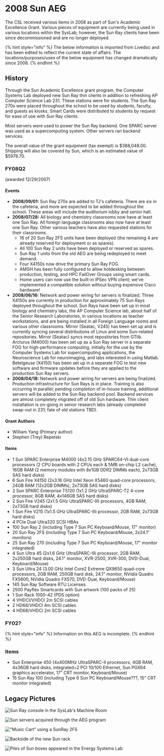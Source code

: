 # 2008 Sun AEG

The CSL received various items in 2008 as part of Sun's Academic Excellence Grant.  Various pieces of equipment are currently being used in various locations within the SysLab; however, the Sun Ray clients have been since decommissioned and are no longer deployed.

{% hint style="info" %}
The below information is imported from Livedoc and has been edited to reflect the current state of affairs.  The locations/purposes/uses of the below equipment has changed dramatically since 2008.
{% endhint %}

## History

Through the Sun Academic Excellence grant program, the Computer Systems Lab deployed new Sun Ray thin clients in addition to refreshing AP Computer Science Lab 231. These stations were for students. The Sun Ray 270s were placed throughout the school to be used by students, faculty, and guests as kiosks. Smart Cards were distributed to students by request for ease of use with Sun Ray clients.

Most servers were used to power the Sun Ray backend. One SPARC server was used as a supercomputing system. Other servers ran backend services.

The overall value of the grant equipment \(tax exempt\) is $388,048.00. Shipping will also be covered by Sun, which is an estimated value of $5978.70.

### FY08Q2

\(awarded 12/29/2007\)

#### Events

* **2008/09/01:** Sun Ray 270s are added to TJ's cafeteria. There are six in the cafeteria, and more are expected to be added throughout the school. These areas will include the auditorium lobby and senior hall.
* **2008/07/28:** All biology and chemistry classrooms now have at least one Sun Ray. All foreign language classrooms also now have at least one Sun Ray. Other various teachers have also requested stations for their classrooms.
  * 16 of 20 Sun Ray 2FS units have been deployed \(the remaining 4 are already reserved for deployment or as spares\).
  * All 100 Sun Ray 2 units have been deployed or reserved as spares.
  * Sun Ray 1 units from the old AEG are being redeployed to meet demand.
  * Four X4150s now drive the primary Sun Ray FOG.
  * AMGH has been fully configured to allow hotdesking between production, testing, and HPC FailOver Groups using smart cards.
  * Home users can now use the built-in IPSec VPN client; we've implemented a compatible solution without buying expensive Cisco hardware!
* **2008/06/16:** Network and power wiring for servers is finalized. Three X4150s are currently in production for approximately 75 Sun Rays deployed throughout the school. Sun Rays have been set up in most biology and chemistry labs, the AP Computer Science lab, about half of the Senior Research Laboratories, in various locations as teacher workstations, and are being installed in all Foreign Language rooms and various other classrooms. Mirror \(Seatac, V245\) has been set up and is currently syncing several distributions of Linux and some Sun-related repositories. Mirror \(Seatac\) syncs most repositories from GTlib. Arcturus \(M4000\) has been set up as a Sun Ray server in a separate FOG for high-performance computing, initially for the use by the Computer Systems Lab for supercomputing applications, the Neuroscience Lab for neuroimaging, and labs interested in using Matlab. Betelgeuse \(X4150\) has been set up in a separate FOG to test new software and firmware updates before they are applied to the production Sun Ray servers.
* **2008/04/18:** Network and power wiring for servers are being finalized. Production infrastructure for Sun Rays is in place. Training is also occurring in parallel; pending completion of in-house training, additional servers will be added to the Sun Ray backend pool. Backend services are almost completely migrated off of old Sun hardware. Thin client installation is on-going in senior research labs \(already completed swap-out in 231; fate of old stations TBD\).

#### Grant Authors

* William Yang \(Primary author\)
* Stephen \(Trey\) Repetski

#### Items

* 1 Sun SPARC Enterprise M4000 \(4x2.15 GHz SPARC64-VI dual-core processors \(2 CPU boards with 2 CPUs each & 5MB on-chip L2 cache\), 16GB RAM \(2 memory modules with 8x1GB DDR2 DIMMs each\), 2x73GB SAS hard disks\)
* 6 Sun Fire X4150 \(2x3.16 GHz Intel Xeon X5460 quad-core processors, 24GB RAM \(12x2GB DIMMs\), 2x73GB SAS hard disks\)
* 2 Sun SPARC Enterprise T5120 \(1x1.2 GHz UltraSPARC-T2 4-core processor, 8GB RAM, 4x146GB SAS hard disks\)
* 2 Sun Fire V245 \(2x1.5 GHz UltraSPARC-IIIi processors, 4GB RAM, 2x73GB hard disks\)
* 1 Sun Fire V215 \(1x1.5 GHz UltraSPARC-IIIi processor, 2GB RAM, 2x73GB hard disks\)
* 4 PCIe Dual Ultra320 SCSI HBAs
* 100 Sun Ray 2 \(including Type 7 Sun PC Keyboard/Mouse, 17" monitor\)
* 20 Sun Ray 2FS \(including Type 7 Sun PC Keyboard/Mouse, 2x24.1" monitors\)
* 25 Sun Ray 270 \(including Type 7 Sun PC Keyboard/Mouse, 17" monitor integrated\)
* 4 Sun Ultra 45 \(2x1.6 GHz UltraSPARC-IIIi processor, 2GB RAM, 2x250GB hard disks, 24.1" monitor, XVR-2500, XVR-300, DVD-Dual, Keyboard/Mouse\)
* 3 Sun Ultra 24 \(3.00 GHz Intel Core2 Extreme QX9650 quad-core processors, 2GB RAM, 250GB hard disk, 24.1" monitor, NVidia Quadro FX5600, NVidia Quadro FX570, DVD-Dual, Keyboard/Mouse\)
* 145 Sun Ray Software RTU Licenses
* 2500 Payflex Smartcards with Sun artwork \(100 packs of 25\)
* 1 Sun Rack 1000-42 \(PDS option\)
* 4 VHDCI/VHDCI 2m SCSI cables
* 2 HD68/VHDCI 4m SCSI cables
* 4 HD68/VHDCI 2m SCSI cables

### FY02?

{% hint style="info" %}
Information on this AEG is incomplete.
{% endhint %}

### Items

* Sun Enterprise 450 \(4x400MHz UltraSPARC-II processors, 4GB RAM, 4x36GB hard disks, integrated+2 PCI 10/100 Ethernet, Sun PGX64 graphics accelerator, 17" CRT monitor, Keyboard/Mouse\)
* 15 Sun Ray 100 \(including Type 6 Sun PC Keyboard/Mouse???, 15" CRT monitor integrated\)

## Legacy Pictures

![Sun Ray console in the SysLab&apos;s Machine Room](../../.gitbook/assets/aeg1.JPG)

![Sun servers acquired through the AEG program](../../.gitbook/assets/aeg2.JPG)

![&quot;Music Cart&quot; using a SunRay 2FS](../../.gitbook/assets/aeg3.JPG)

![Backside of the new Sun rack](../../.gitbook/assets/aeg4.JPG)

![Piles of Sun boxes appeared in the Energy Systems Lab](../../.gitbook/assets/aeg5.JPG)

